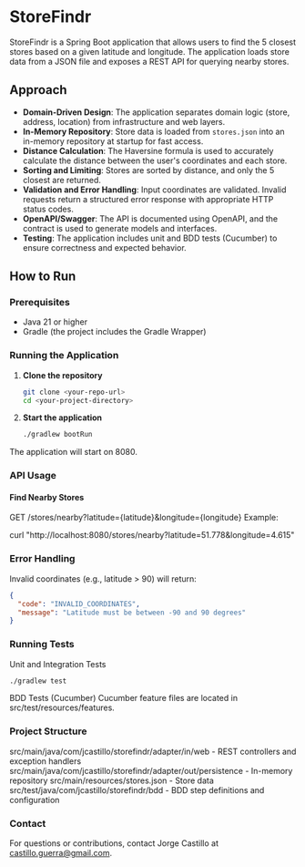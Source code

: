 # StoreFindr

StoreFindr is a Spring Boot application that allows users to find the 5 closest stores based on a given latitude and longitude. The application loads store data from a JSON file and exposes a REST API for querying nearby stores.

## Approach

- **Domain-Driven Design**: The application separates domain logic (store, address, location) from infrastructure and web layers.
- **In-Memory Repository**: Store data is loaded from `stores.json` into an in-memory repository at startup for fast access.
- **Distance Calculation**: The Haversine formula is used to accurately calculate the distance between the user's coordinates and each store.
- **Sorting and Limiting**: Stores are sorted by distance, and only the 5 closest are returned.
- **Validation and Error Handling**: Input coordinates are validated. Invalid requests return a structured error response with appropriate HTTP status codes.
- **OpenAPI/Swagger**: The API is documented using OpenAPI, and the contract is used to generate models and interfaces.
- **Testing**: The application includes unit and BDD tests (Cucumber) to ensure correctness and expected behavior.

## How to Run

### Prerequisites

- Java 21 or higher
- Gradle (the project includes the Gradle Wrapper)

### Running the Application

1. **Clone the repository**
   ```sh
   git clone <your-repo-url>
   cd <your-project-directory>

2. **Start the application**

   ```sh
   ./gradlew bootRun

The application will start on 8080.


### API Usage


#### Find Nearby Stores


GET /stores/nearby?latitude={latitude}&longitude={longitude}
Example:

curl "http://localhost:8080/stores/nearby?latitude=51.778&longitude=4.615"

### Error Handling
Invalid coordinates (e.g., latitude > 90) will return:

```json
{
  "code": "INVALID_COORDINATES",
  "message": "Latitude must be between -90 and 90 degrees"
}
```

### Running Tests


Unit and Integration Tests

```sh
./gradlew test
```

BDD Tests (Cucumber)
Cucumber feature files are located in src/test/resources/features.

### Project Structure
src/main/java/com/jcastillo/storefindr/adapter/in/web - REST controllers and exception handlers
src/main/java/com/jcastillo/storefindr/adapter/out/persistence - In-memory repository
src/main/resources/stores.json - Store data
src/test/java/com/jcastillo/storefindr/bdd - BDD step definitions and configuration

### Contact
For questions or contributions, contact Jorge Castillo at castillo.guerra@gmail.com.